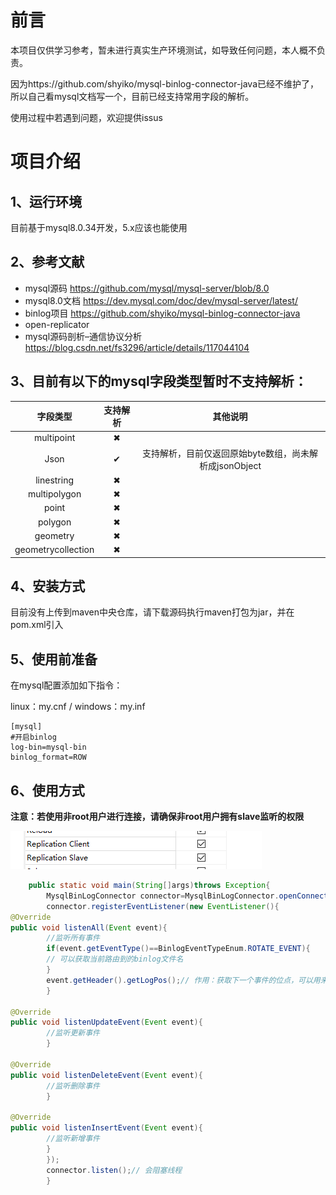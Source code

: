 # 前言

本项目仅供学习参考，暂未进行真实生产环境测试，如导致任何问题，本人概不负责。

因为https://github.com/shyiko/mysql-binlog-connector-java已经不维护了，所以自己看mysql文档写一个，目前已经支持常用字段的解析。

使用过程中若遇到问题，欢迎提供issus

# 项目介绍

## 1、运行环境

目前基于mysql8.0.34开发，5.x应该也能使用

## 2、参考文献

- mysql源码 https://github.com/mysql/mysql-server/blob/8.0
- mysql8.0文档 https://dev.mysql.com/doc/dev/mysql-server/latest/
- binlog项目 https://github.com/shyiko/mysql-binlog-connector-java
- open-replicator
- mysql源码剖析–通信协议分析 https://blog.csdn.net/fs3296/article/details/117044104

## 3、目前有以下的mysql字段类型暂时不支持解析：

|        字段类型        | 支持解析 |                其他说明                |
|:------------------:|:----:|:----------------------------------:|
|     multipoint     |  ✖   |                                    |
|        Json        |  ✔   | 支持解析，目前仅返回原始byte数组，尚未解析成jsonObject |
|     linestring     |  ✖   |                                    |
|    multipolygon    |  ✖   |                                    |
|       point        |  ✖   |                                    |
|      polygon       |  ✖   |                                    |
|      geometry      |  ✖   |                                    |
| geometrycollection |  ✖   |                                    |

## 4、安装方式

目前没有上传到maven中央仓库，请下载源码执行maven打包为jar，并在pom.xml引入

## 5、使用前准备

在mysql配置添加如下指令：

linux：my.cnf / windows：my.inf

```
[mysql]
#开启binlog
log-bin=mysql-bin
binlog_format=ROW
```

## 6、使用方式

**注意：若使用非root用户进行连接，请确保非root用户拥有slave监听的权限**

![image-20230918162009503](./readmeImage/1.png)

```java
    public static void main(String[]args)throws Exception{
        MysqlBinLogConnector connector=MysqlBinLogConnector.openConnect("127.0.0.1",3306,"你的数据库用户名","你的数据库密码",false,null);
        connector.registerEventListener(new EventListener(){
@Override
public void listenAll(Event event){
        //监听所有事件
        if(event.getEventType()==BinlogEventTypeEnum.ROTATE_EVENT){
        // 可以获取当前路由到的binlog文件名
        }
        event.getHeader().getLogPos();// 作用：获取下一个事件的位点，可以用来记录binlog位点信息，若程序发生错误退出，下次进入可以通过上次的位点继续监听。connector.listen("binlog文件名","(int)binglog位点信息")
        }

@Override
public void listenUpdateEvent(Event event){
        //监听更新事件
        }

@Override
public void listenDeleteEvent(Event event){
        //监听删除事件
        }

@Override
public void listenInsertEvent(Event event){
        //监听新增事件
        }
        });
        connector.listen();// 会阻塞线程
        }
```


